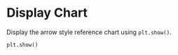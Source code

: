 # Display Chart

Display the arrow style reference chart using `plt.show()`.

```python
plt.show()
```
